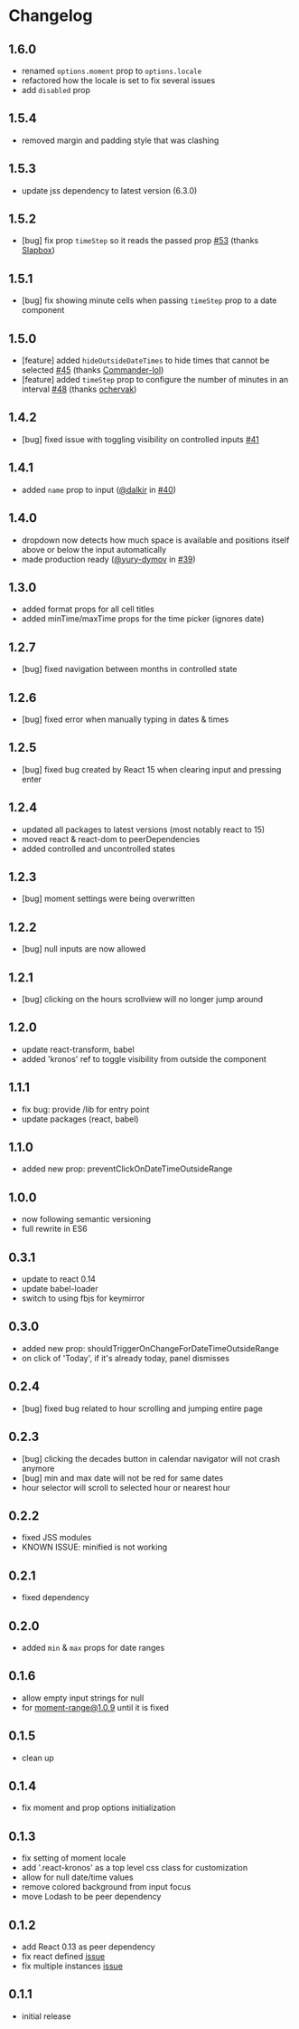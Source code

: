 Changelog
=========

## 1.6.0

- renamed `options.moment` prop to `options.locale`
- refactored how the locale is set to fix several issues
- add `disabled` prop

## 1.5.4

- removed margin and padding style that was clashing

## 1.5.3

- update jss dependency to latest version (6.3.0)

## 1.5.2

- [bug] fix prop `timeStep` so it reads the passed prop [#53](https://github.com/dubert/react-kronos/issues/53) (thanks [Slapbox](https://github.com/Slapbox))

## 1.5.1

- [bug] fix showing minute cells when passing `timeStep` prop to a date component

## 1.5.0

- [feature] added `hideOutsideDateTimes` to hide times that cannot be selected [#45](https://github.com/dubert/react-kronos/pull/45) (thanks [Commander-lol](https://github.com/Commander-lol))
- [feature] added `timeStep` prop to configure the number of minutes in an interval [#48](https://github.com/dubert/react-kronos/issues/48) (thanks [ochervak](https://github.com/ochervak))

## 1.4.2

- [bug] fixed issue with toggling visibility on controlled inputs [#41](https://github.com/dubert/react-kronos/issues/41)

## 1.4.1

- added `name` prop to input ([@dalkir](https://github.com/dalkir) in [#40](https://github.com/dubert/react-kronos/pull/40))

## 1.4.0

- dropdown now detects how much space is available and positions itself above or below the input automatically
- made production ready ([@yury-dymov](https://github.com/yury-dymov) in [#39](https://github.com/dubert/react-kronos/pull/39))

## 1.3.0

- added format props for all cell titles
- added minTime/maxTime props for the time picker (ignores date)

## 1.2.7

- [bug] fixed navigation between months in controlled state

## 1.2.6

- [bug] fixed error when manually typing in dates & times

## 1.2.5

- [bug] fixed bug created by React 15 when clearing input and pressing enter

## 1.2.4

- updated all packages to latest versions (most notably react to 15)
- moved react & react-dom to peerDependencies
- added controlled and uncontrolled states

## 1.2.3
- [bug] moment settings were being overwritten

## 1.2.2
- [bug] null inputs are now allowed

## 1.2.1
- [bug] clicking on the hours scrollview will no longer jump around

## 1.2.0
- update react-transform, babel
- added 'kronos' ref to toggle visibility from outside the component

## 1.1.1
- fix bug: provide /lib for entry point
- update packages (react, babel)

## 1.1.0
- added new prop: preventClickOnDateTimeOutsideRange

## 1.0.0
- now following semantic versioning
- full rewrite in ES6

## 0.3.1
- update to react 0.14
- update babel-loader
- switch to using fbjs for keymirror

## 0.3.0
- added new prop: shouldTriggerOnChangeForDateTimeOutsideRange
- on click of 'Today', if it's already today, panel dismisses

## 0.2.4
- [bug] fixed bug related to hour scrolling and jumping entire page

## 0.2.3
- [bug] clicking the decades button in calendar navigator will not crash anymore
- [bug] min and max date will not be red for same dates
- hour selector will scroll to selected hour or nearest hour

## 0.2.2
- fixed JSS modules
- KNOWN ISSUE: minified is not working

## 0.2.1
- fixed dependency

## 0.2.0
- added `min` & `max` props for date ranges

## 0.1.6
- allow empty input strings for null
- for moment-range@1.0.9 until it is fixed

## 0.1.5
- clean up

## 0.1.4
- fix moment and prop options initialization

## 0.1.3
- fix setting of moment locale
- add '.react-kronos' as a top level css class for customization
- allow for null date/time values
- remove colored background from input focus
- move Lodash to be peer dependency

## 0.1.2
- add React 0.13 as peer dependency
- fix react defined [issue](https://github.com/dubert/react-kronos/issues/1)
- fix multiple instances [issue](https://github.com/dubert/react-kronos/issues/5)

## 0.1.1
- initial release
